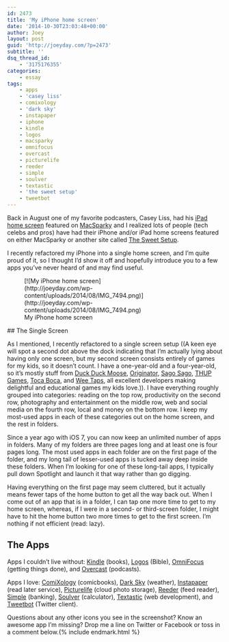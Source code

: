 ```yaml
---
id: 2473
title: 'My iPhone home screen'
date: '2014-10-30T23:03:48+00:00'
author: Joey
layout: post
guid: 'http://joeyday.com/?p=2473'
subtitle: ''
dsq_thread_id:
    - '3175176355'
categories:
    - essay
tags:
    - apps
    - 'casey liss'
    - comixology
    - 'dark sky'
    - instapaper
    - iphone
    - kindle
    - logos
    - macsparky
    - omnifocus
    - overcast
    - picturelife
    - reeder
    - simple
    - soulver
    - textastic
    - 'the sweet setup'
    - tweetbot
---
```


Back in August one of my favorite podcasters, Casey Liss, had his [iPad home screen](http://macsparky.com/blog/2014/8/home-screens-casey-liss-part-2 "Casey Liss’s iPad home screen") featured on [MacSparky](http://macsparky.com "MacSparky") and I realized lots of people (tech celebs and pros) have had their iPhone and/or iPad home screens featured on either MacSparky or another site called [The Sweet Setup](http://thesweetsetup.com "The Sweet Setup").

I recently refactored my iPhone into a single home screen, and I’m quite proud of it, so I thought I’d show it off and hopefully introduce you to a few apps you’ve never heard of and may find useful.

<figure aria-describedby="caption-attachment-2488" class="wp-caption aligncenter" id="attachment_2488" style="width: 320px">[![My iPhone home screen](http://joeyday.com/wp-content/uploads/2014/08/IMG_7494.png)](http://joeyday.com/wp-content/uploads/2014/08/IMG_7494.png)<figcaption class="wp-caption-text" id="caption-attachment-2488">My iPhone home screen</figcaption></figure>## The Single Screen

As I mentioned, I recently refactored to a single screen setup ((A keen eye will spot a second dot above the dock indicating that I’m actually lying about having only one screen, but my second screen consists entirely of games for my kids, so it doesn’t count. I have a one-year-old and a four-year-old, so it’s mostly stuff from [Duck Duck Moose](http://www.duckduckmoose.com/ "Duck Duck Moose"), [Originator](http://www.originatorkids.com/ "Originator"), [Sago Sago](http://www.sagosago.com/ "Sago Sago"), [THUP Games](http://thup.com/ "THUP Games"), [Toca Boca](http://tocaboca.com/ "Toca Boca"), and [Wee Taps](http://weetaps.com/ "Wee Taps"), all excellent developers making delightful and educational games my kids love.)). I have everything roughly grouped into categories: reading on the top row, productivity on the second row, photography and entertainment on the middle row, web and social media on the fourth row, local and money on the bottom row. I keep my most-used apps in each of these categories out on the home screen, and the rest in folders.

Since a year ago with iOS 7, you can now keep an unlimited number of apps in folders. Many of my folders are three pages long and at least one is four pages long. The most used apps in each folder are on the first page of the folder, and my long tail of lesser-used apps is tucked away deep inside these folders. When I’m looking for one of these long-tail apps, I typically pull down Spotlight and launch it that way rather than go digging.

Having everything on the first page may seem cluttered, but it actually means fewer taps of the home button to get all the way back out. When I come out of an app that is in a folder, I can tap one more time to get to my home screen, whereas, if I were in a second- or third-screen folder, I might have to hit the home button two more times to get to the first screen. I’m nothing if not efficient (read: lazy).

## The Apps

Apps I couldn’t live without: [Kindle](https://www.amazon.com/gp/digital/fiona/kcp-landing-page "Kindle Reading Apps") (books), [Logos](https://www.logos.com/iphone "Logos Bible for iPhone") (Bible), [OmniFocus](http://www.omnigroup.com/omnifocus "OmniFocus") (getting things done), and [Overcast](https://overcast.fm/ "Overcast") (podcasts).

Apps I love: [ComiXology](https://www.comixology.com/ "ComiXology") (comicbooks), [Dark Sky](http://darkskyapp.com/ "Dark Sky") (weather), [Instapaper](https://www.instapaper.com/iphone "Instapaper") (read later service), [Picturelife](https://picturelife.com/mobile "Picturelife") (cloud photo storage), [Reeder](http://reederapp.com/ios/ "Reeder 2 for iOS") (feed reader), [Simple](https://www.simple.com/ "Simple") (banking), [Soulver](http://www.acqualia.com/soulver/iphone/ "Soulver for iOS") (calculator), [Textastic](http://www.textasticapp.com/iphone.html "Textastic") (web development), and [Tweetbot](http://tapbots.com/software/tweetbot/ "Tweetbot for iPhone") (Twitter client).

Questions about any other icons you see in the screenshot? Know an awesome app I’m missing? Drop me a line on Twitter or Facebook or toss in a comment below.{% include endmark.html %}